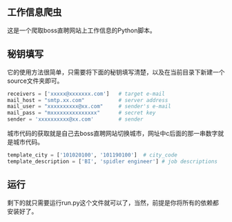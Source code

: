 ## 工作信息爬虫
这是一个爬取boss直聘网站上工作信息的Python脚本。

## 秘钥填写
它的使用方法很简单，只需要将下面的秘钥填写清楚，以及在当前目录下新建一个source文件夹即可。

```python
receivers = ['xxxxx@xxxxxxx.com']   # target e-mail
mail_host = "smtp.xx.com"           # server address
mail_user = "xxxxxxxxxx@xx.com"     # sender's e-mail
mail_pass = "mxxxxxxxxxxxxxxx"      # secret key
sender = 'xxxxxxxxxx@xx.com'        # sender
```

城市代码的获取就是自己去boss直聘网站切换城市，网址中c后面的那一串数字就是城市代码。

```python
template_city = ['101020100', '101190100']  # city_code
template_description = ['BI', 'spidler engineer'] # job descriptions
```

## 运行
剩下的就只需要运行run.py这个文件就可以了，当然，前提是你将所有的依赖都安装好了。
